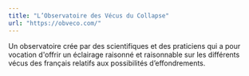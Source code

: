 ```yaml
---
title: "L’Observatoire des Vécus du Collapse"
url: "https://obveco.com/"
---
```


Un observatoire crée par des scientifiques et des praticiens qui a pour vocation d'offrir un éclairage raisonné et raisonnable sur les différents vécus des français relatifs aux possibilités d’effondrements.
